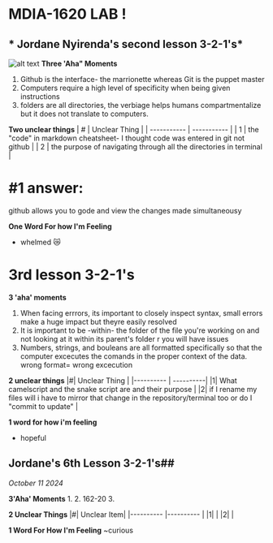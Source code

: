# MDIA-1620 LAB !
## * Jordane Nyirenda's second lesson 3-2-1's*
![alt text](https://feedgood.ca/sites/default/files/styles/recipe/public/2024-01/Sourdough%20Steak%20Sandwich.jpg?itok=h6raZKCH)
**Three 'Aha" Moments** 
1. Github is the interface- the marrionette whereas Git is the puppet master 
2. Computers require a high level of specificity when being given instructions
3. folders are all directories, the verbiage helps humans compartmentalize but it does not translate to computers.

**Two unclear things**
| # | Unclear Thing |
| ----------- | ----------- |
| 1 | the "code" in markdown cheatsheet- I thought code was entered in git not github |
| 2 | the purpose of navigating through all the directories in terminal |

# #1 answer: 
github allows you to gode and view the changes made simultaneousy
 
**One Word For how I'm Feeling**
- whelmed 😿
  

# 3rd lesson 3-2-1's 
**3 'aha' moments**
1. When facing errrors, its important to closely inspect syntax, small errors make a huge impact but theyre easily resolved 
2. It is important to be -within- the folder of the file you're working on and not looking at it within its parent's folder r you will have issues
3. Numbers, strings, and bouleans are all formatted specifically so that the computer excecutes the comands in the proper context of the data. wrong format= wrong excecution 

**2 unclear things**
|#| Unclear Thing |
|---------- | ----------|
|1| What camelscript and the snake script are and their purpose |
|2| if I rename my files will i have to mirror that change in the repository/terminal too or do I "commit to update" |

**1 word for how i'm feeling**
- hopeful



## Jordane's 6th Lesson 3-2-1's##

*October 11 2024*

**3'Aha' Moments**
1. 
2. 162-20
3. 

**2 Unclear Things**
|#| Unclear Item|
|---------- |---------- |
|1|                       |
|2|                       |

**1 Word For How I'm Feeling**
~curious